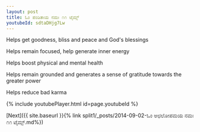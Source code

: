 ```yaml
---
layout: post
title: ಓಂ ಪಂಡಿತಾಯ ನಮಃ ೧೧ ಟೈಮ್ಸ್
youtubeId: sdtaDHjg7Lw
---
```

 
 
Helps get goodness, bliss and peace and God's blessings
 
Helps remain focused, help generate inner energy 
 
Helps boost physical and mental health 
 
Helps remain grounded and generates a sense of gratitude towards the greater power 
 
Helps reduce bad karma
 
 
 
 


{% include youtubePlayer.html id=page.youtubeId %}
 
[Next]({{ site.baseurl }}{% link  split1/_posts/2014-09-02-ಓಂ ಅಛಲೋಪಮಯ ನಮಃ ೧೧ ಟೈಮ್ಸ್.md%})
 
